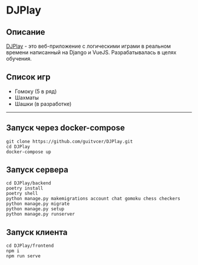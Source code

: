 # DJPlay

## Описание
[DJPlay](https://djplay.space/) - это веб-приложение с логическими играми в реальном времени написанный на Django и VueJS. Разрабатывалась в целях обучения.
## Список игр
* Гомоку (5 в ряд)
* Шахматы
* Шашки (в разработке)

___

## Запуск через docker-compose
    git clone https://github.com/guitvcer/DJPlay.git
    cd DJPlay
    docker-compose up

## Запуск сервера
    cd DJPlay/backend
    poetry install
    poetry shell
    python manage.py makemigrations account chat gomoku chess checkers
    python manage.py migrate
    python manage.py setup
    python manage.py runserver

## Запуск клиента
    cd DJPlay/frontend
    npm i
    npm run serve